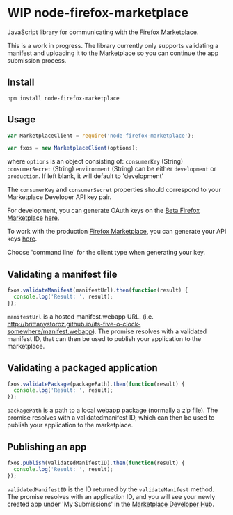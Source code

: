 # WIP node-firefox-marketplace
JavaScript library for communicating with the [Firefox Marketplace](https://marketplace.firefox.com/).

This is a work in progress. The library currently only supports validating a manifest and uploading it to the Marketplace so you can continue the app submission process.

## Install
`npm install node-firefox-marketplace`

## Usage
```javascript
var MarketplaceClient = require('node-firefox-marketplace');

var fxos = new MarketplaceClient(options);
```

where `options` is an object consisting of:
  `consumerKey` (String)
  `consumerSecret` (String)
  `environment` (String) can be either `development` or `production`. If left blank, it will default to 'development'

The `consumerKey` and `consumerSecret` properties should correspond to your Marketplace Developer API key pair.

For development, you can generate OAuth keys on the [Beta Firefox Marketplace](https://marketplace-dev.allizom.org/) [here](https://marketplace-dev.allizom.org/developers/api).

To work with the production [Firefox Marketplace](https://marketplace.firefox.com/), you can generate your API keys [here](https://marketplace.firefox.com/developers/api).

Choose 'command line' for the client type when generating your key.


## Validating a manifest file
```javascript
fxos.validateManifest(manifestUrl).then(function(result) {
  console.log('Result: ', result);
});
```

`manifestUrl` is a hosted manifest.webapp URL. (i.e. http://brittanystoroz.github.io/its-five-o-clock-somewhere/manifest.webapp). The promise resolves with a validated manifest ID, that can then be used to publish your application to the marketplace.

## Validating a packaged application
```javascript
fxos.validatePackage(packagePath).then(function(result) {
  console.log('Result: ', result);
});
```

`packagePath` is a path to a local webapp package (normally a zip file). The promise resolves with a validatedmanifest ID, which can then be used to publish your application to the marketplace.

## Publishing an app
```javascript
fxos.publish(validatedManifestID).then(function(result) {
  console.log('Result: ', result);
});
```
`validatedManifestID` is the ID returned by the `validateManifest` method. The promise resolves with an application ID, and you will see your newly created app under 'My Submissions' in the [Marketplace Developer Hub](https://marketplace.firefox.com/developers/).
